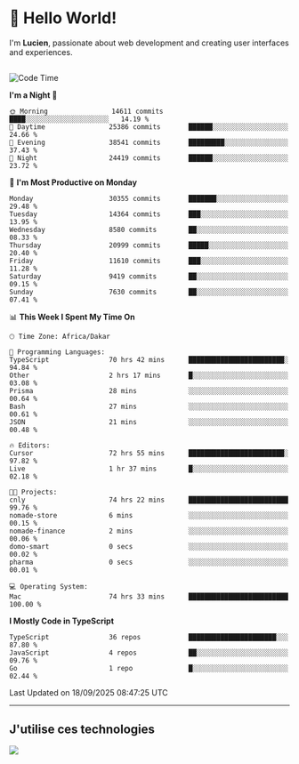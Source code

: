 # 👋 Hello World!

I'm **Lucien**, passionate about web development and creating user interfaces and experiences.

##

<!--START_SECTION:waka-->
![Code Time](http://img.shields.io/badge/Code%20Time-3%2C785%20hrs%2058%20mins-blue)

**I'm a Night 🦉** 

```text
🌞 Morning                14611 commits       ████░░░░░░░░░░░░░░░░░░░░░   14.19 % 
🌆 Daytime                25386 commits       ██████░░░░░░░░░░░░░░░░░░░   24.66 % 
🌃 Evening                38541 commits       █████████░░░░░░░░░░░░░░░░   37.43 % 
🌙 Night                  24419 commits       ██████░░░░░░░░░░░░░░░░░░░   23.72 % 
```
📅 **I'm Most Productive on Monday** 

```text
Monday                   30355 commits       ███████░░░░░░░░░░░░░░░░░░   29.48 % 
Tuesday                  14364 commits       ███░░░░░░░░░░░░░░░░░░░░░░   13.95 % 
Wednesday                8580 commits        ██░░░░░░░░░░░░░░░░░░░░░░░   08.33 % 
Thursday                 20999 commits       █████░░░░░░░░░░░░░░░░░░░░   20.40 % 
Friday                   11610 commits       ███░░░░░░░░░░░░░░░░░░░░░░   11.28 % 
Saturday                 9419 commits        ██░░░░░░░░░░░░░░░░░░░░░░░   09.15 % 
Sunday                   7630 commits        ██░░░░░░░░░░░░░░░░░░░░░░░   07.41 % 
```


📊 **This Week I Spent My Time On** 

```text
🕑︎ Time Zone: Africa/Dakar

💬 Programming Languages: 
TypeScript               70 hrs 42 mins      ████████████████████████░   94.84 % 
Other                    2 hrs 17 mins       █░░░░░░░░░░░░░░░░░░░░░░░░   03.08 % 
Prisma                   28 mins             ░░░░░░░░░░░░░░░░░░░░░░░░░   00.64 % 
Bash                     27 mins             ░░░░░░░░░░░░░░░░░░░░░░░░░   00.61 % 
JSON                     21 mins             ░░░░░░░░░░░░░░░░░░░░░░░░░   00.48 % 

🔥 Editors: 
Cursor                   72 hrs 55 mins      ████████████████████████░   97.82 % 
Live                     1 hr 37 mins        █░░░░░░░░░░░░░░░░░░░░░░░░   02.18 % 

🐱‍💻 Projects: 
cnly                     74 hrs 22 mins      █████████████████████████   99.76 % 
nomade-store             6 mins              ░░░░░░░░░░░░░░░░░░░░░░░░░   00.15 % 
nomade-finance           2 mins              ░░░░░░░░░░░░░░░░░░░░░░░░░   00.06 % 
domo-smart               0 secs              ░░░░░░░░░░░░░░░░░░░░░░░░░   00.02 % 
pharma                   0 secs              ░░░░░░░░░░░░░░░░░░░░░░░░░   00.01 % 

💻 Operating System: 
Mac                      74 hrs 33 mins      █████████████████████████   100.00 % 
```

**I Mostly Code in TypeScript** 

```text
TypeScript               36 repos            ██████████████████████░░░   87.80 % 
JavaScript               4 repos             ██░░░░░░░░░░░░░░░░░░░░░░░   09.76 % 
Go                       1 repo              █░░░░░░░░░░░░░░░░░░░░░░░░   02.44 % 
```




 Last Updated on 18/09/2025 08:47:25 UTC
<!--END_SECTION:waka-->
---

## J'utilise ces technologies

<p align="left">
  <a href="https://skillicons.dev">
    <img src="https://skillicons.dev/icons?i=ts,js,go,ruby,css,scss,tailwind,react,vite,nextjs,docker,figma,ableton" />
  </a>
</p>

